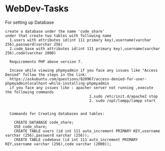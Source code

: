 # WebDev-Tasks

For setting up Database
    
    
    create a database under the name 'code_share'
    under that create two tables with following name
      1.users with attributes id(int 111 primary key),username(varchar 256),password(varchar 256)
      2.code_base with attributes id(int 111 primary key),username(varchar 256),code(varchar 2000)
      
      Requirements PHP above version 7.
      
      Incase while viewing phpmyadmin if you face any issues like "Access Denied" follow the steps in the link: 
      https://askubuntu.com/questions/820967/access-denied-for-user-phpmyadminlocalhost-while-installing-phpmyadmin
      if you face any issues like : apacher server not running ,execute the following commands 
                                          1.sudo /etc/init.d/apache2 stop
                                          2. sudo /opt/lampp/lampp start


      Commands for Creating databases and tables:

        CREATE DATABASE code_share;
        USE code_share;
        CREATE TABLE users (id int 111 auto_increment PRIMARY KEY,username varchar (256),password varchar (256));
        CREATE TABLE codebase (id int 111 auto_increment PRIMARY KEY,username varchar (256),code varchar (2000));
      
